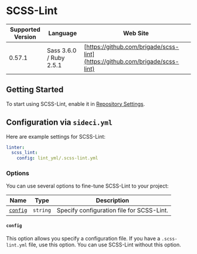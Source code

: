 # SCSS-Lint

| Supported Version | Language | Web Site |
| ----------------- | -------- | -------- |
| 0.57.1 | Sass 3.6.0 / Ruby 2.5.1| [https://github.com/brigade/scss-lint](https://github.com/brigade/scss-lint) |

## Getting Started

To start using SCSS-Lint, enable it in [Repository Settings](../../getting-started/repository-settings.md).

## Configuration via `sideci.yml`

Here are example settings for SCSS-Lint:

```yaml:sideci.yml
linter:
  scss_lint:
    config: lint_yml/.scss-lint.yml
```

### Options

You can use several options to fine-tune SCSS-Lint to your project:

| Name | Type | Description |
| ---- | ---- | ----------- |
| [`config`](#config) | `string` | Specify configuration file for SCSS-Lint. |

#### `config`

This option allows you specify a configuration file. If you have a `.scss-lint.yml` file, use this option. You can use SCSS-Lint without this option.

